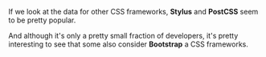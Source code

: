 If we look at the data for other CSS frameworks, **Stylus** and **PostCSS** seem to be pretty popular. 

And although it's only a pretty small fraction of developers, it's pretty interesting to see that some also consider **Bootstrap** a CSS frameworks.